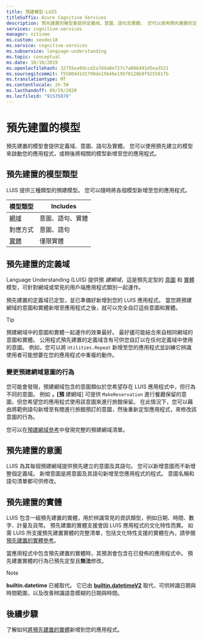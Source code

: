 ```yaml
---
title: 預建模型-LUIS
titleSuffix: Azure Cognitive Services
description: 預先建置的模型會提供定義域、意圖、語句及實體。 您可以使用預先建置的定義域來開始您的應用程式，或是稍後將相關的定義域新增至您的應用程式。
services: cognitive-services
manager: nitinme
ms.custom: seodec18
ms.service: cognitive-services
ms.subservice: language-understanding
ms.topic: conceptual
ms.date: 10/10/2019
ms.openlocfilehash: 32755ea9dccd2a7d4a0e727c7a006491d5ea3521
ms.sourcegitcommit: f5580dd1d1799de15646e195f0120b9f9255617b
ms.translationtype: MT
ms.contentlocale: zh-TW
ms.lasthandoff: 09/29/2020
ms.locfileid: "91535878"
---
```

# <a name="prebuilt-models"></a>預先建置的模型

預先建置的模型會提供定義域、意圖、語句及實體。 您可以使用預先建立的模型來啟動您的應用程式，或稍後將相關的模型新增至您的應用程式。 

## <a name="types-of-prebuilt-models"></a>預先建置的模型類型

LUIS 提供三種類型的預建模型。 您可以隨時將各個模型新增至您的應用程式。 

|模型類型|Includes|
|--|--|
|[網域](luis-reference-prebuilt-domains.md)|意圖、語句、實體|
|對應方式|意圖、語句|
|[實體](luis-reference-prebuilt-entities.md)|僅限實體| 

## <a name="prebuilt-domains"></a>預先建置的定義域

Language Understanding (LUIS) 提供預 *建網域*，這是預先定型的 [意圖](luis-how-to-add-intents.md) 和 [實體](luis-concept-entity-types.md) 模型，可針對網域或常見的用戶端應用程式類別一起運作。 

預先建置的定義域已定型，並已準備好新增到您的 LUIS 應用程式。 當您將預建網域的意圖和實體新增至應用程式之後，就可以完全自訂這些意圖和實體。 

> [!TIP]
> 預建網域中的意圖和實體一起運作的效果最好。 最好儘可能結合來自相同網域的意圖和實體。
> 公用程式預先建置的定義域含有可供您自訂以在任何定義域中使用的意圖。 例如，您可以將 `Utilities.Repeat` 新增至您的應用程式並訓練它辨識使用者可能想要在您的應用程式中重複的動作。 

### <a name="changing-the-behavior-of-a-prebuilt-domain-intent"></a>變更預建網域意圖的行為

您可能會發現，預建網域包含的意圖類似於您希望存在 LUIS 應用程式中，但行為不同的意圖。 例如 **，[預** 建網域] 可提供 `MakeReservation` 進行餐廳保留的意圖，但您希望您的應用程式使用該意圖來進行旅館保留。 在此情況下，您可以藉由將範例語句新增至有關進行旅館預訂的意圖，然後重新定型應用程式，來修改該意圖的行為。 

您可以在[預建網域參考](./luis-reference-prebuilt-domains.md)中發現完整的預建網域清單。

## <a name="prebuilt-intents"></a>預先建置的意圖

LUIS 為其每個預建網域提供預先建立的意圖及其語句。 您可以新增意圖而不新增整個定義域。 新增意圖是將意圖及其語句新增至您應用程式的程式。 意圖名稱和語句清單都可供修改。  

## <a name="prebuilt-entities"></a>預先建置的實體

LUIS 包含一組預先建置的實體，用於辨識常見的資訊類型，例如日期、時間、數字、計量及貨幣。 預先建置的實體支援會因 LUIS 應用程式的文化特性而異。 如需 LUIS 所支援預先建置實體的完整清單，包括文化特性支援的實體在內，請參閱[預先建置的實體參考](./luis-reference-prebuilt-entities.md)。

當應用程式中包含預先建置的實體時，其預測會包含在已發佈的應用程式中。 預先建置實體的行為已預先定型且**無法**修改。 

> [!NOTE]
> **builtin.datetime** 已被取代。 它已由 [**builtin.datetimeV2**](luis-reference-prebuilt-datetimev2.md) 取代，可供辨識日期與時間範圍，以及改善辨識語意模糊的日期與時間。

## <a name="next-steps"></a>後續步驟

了解如何[將預先建置的實體](luis-prebuilt-entities.md)新增到您的應用程式。
